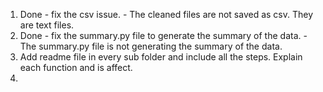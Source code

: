 1. Done - fix the csv issue. - The cleaned files are not saved as csv. They are text files.
2. Done - fix the summary.py file to generate the summary of the data. - The summary.py file is not generating the summary of the data.
3. Add readme file in every sub folder and include all the steps. Explain each function and is affect.
4. 